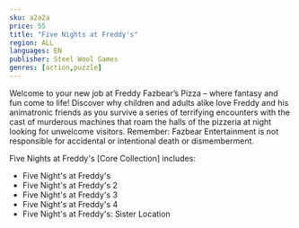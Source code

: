 ```yaml
---
sku: a2a2a
price: 55
title: "Five Nights at Freddy's"
region: ALL
languages: EN
publisher: Steel Wool Games
genres: [action,puzzle]
---
```

Welcome to your new job at Freddy Fazbear’s Pizza – where fantasy and fun come to life! Discover why children and adults alike love Freddy and his animatronic friends as you survive a series of terrifying encounters with the cast of murderous machines that roam the halls of the pizzeria at night looking for unwelcome visitors. Remember: Fazbear Entertainment is not responsible for accidental or intentional death or dismemberment.

Five Nights at Freddy's [Core Collection] includes:

- Five Night's at Freddy's
- Five Night's at Freddy's 2
- Five Night's at Freddy's 3
- Five Night's at Freddy's 4
- Five Night's at Freddy's: Sister Location
